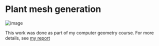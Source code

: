 # Plant mesh generation

![image](https://github.com/user-attachments/assets/00e5496e-69df-4470-a771-6a1ce873c0ff)

This work was done as part of my computer geometry course. 
For more details, see [my report](./rapport.pdf)
